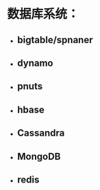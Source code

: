 # 数据库系统：

* ## bigtable/spnaner
* ## dynamo
* ## pnuts
* ## hbase
* ## Cassandra
* ## MongoDB
* ## redis

## 



